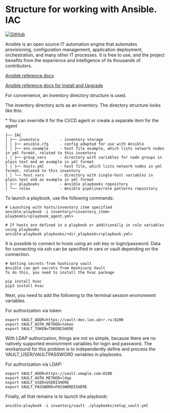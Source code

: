 # Structure for working with Ansible. IAC

[![GitHub](https://img.shields.io/badge/GitHub-Repo-red%3Flogo%3Dgithub?logo=github&label=GitHub%20Ansible-Repo)](https://github.com/fisher772/ansible)

Ansible is an open source IT automation engine that automates provisioning, configuration management, application deployment, orchestration, and many other IT processes. It is free to use, and the project benefits from the experience and intelligence of its thousands of contributors.

[Ansible reference docs](https://docs.ansible.com)

[Ansible reference docs for Install and Upgrade](https://docs.ansible.com/ansible/latest/installation_guide/intro_installation.html#installing-and-upgrading-ansible)


For convenience, an inventory directory structure is used.

The inventory directory acts as an inventory. The directory structure looks like this:

\* You can override it for the CI/CD agent or create a separate item for the agent


```
├── IAC
│ ├── inventory         - inventory storage
│ │ ├── ansible.cfg     - config adapted for use with Ansible
│ │ ├── env_example     - host file example, which lists network nodes in yml format, related to this inventory
│ │ ├── group_vars      - directory with variables for node groups in plain text and an example in yml format
│ │ ├── hosts.yml       - host file, which lists network nodes in yml format, related to this inventory
│ │ └── host_vars       - directory with single-host variables in plain text and an example in yml format
│ ├── playbooks         - Ansible playbooks repository
│ └── roles             - Ansible pipeline/role patterns repository

```


To launch a playbook, use the following commands:

```
# Launching with hosts/inventory item specified
ansible-playbook -i inventory/<inventory_item> playbooks/<playbook_agent.yml>

# If hosts are defined in a playbook or additionally in role variables using playbooks
ansible-playbook playbooks/<dir_playbook>/<playbook.yml>
```
It is possible to connect to hosts using an ssh key or login/password.
Data for connecting via ssh can be specified in vars or vault depending on the connection.

```
# Getting secrets from hashicorp vault
Ansible can get secrets from Hashicorp Vault
To do this, you need to install the hvac package

pip install hvac
pip3 install hvac
```

Next, you need to add the following to the terminal session environment variables.

For authorization via token:

```
export VAULT_ADDR=https://vault-dev.lan.ubrr.ru:8200 
export VAULT_AUTH_METHOD=token
export VAULT_TOKEN=TOKENISHERE
```

With LDAP authorization, things are not so simple, because there are no natively supported environment variables for login and password.
The workaround for this problem is to independently define and process the VAULT_USER/VAULTPASSWORD variables in playbooks.

For authorization via LDAP:

```
export VAULT_ADDR=https://vault.xmaple.com:8200 
export VAULT_AUTH_METHOD=ldap
export VAULT_USER=USERISHERE
export VAULT_PASSWORD=PASSWORDISHERE
```

Finally, all that remains is to launch the playbook:

```
ansible-playbook -i inventory/vault ./playbooks/setup_vault.yml 
```
